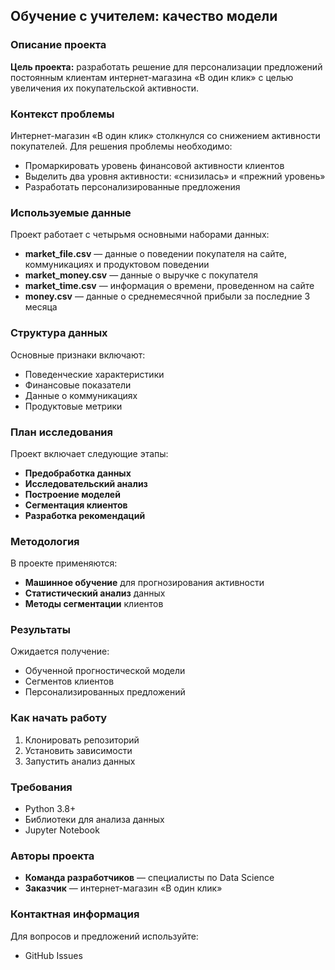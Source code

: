 ## Обучение с учителем: качество модели

### Описание проекта

**Цель проекта:** разработать решение для персонализации предложений постоянным клиентам интернет-магазина «В один клик» с целью увеличения их покупательской активности.

### Контекст проблемы

Интернет-магазин «В один клик» столкнулся со снижением активности покупателей. Для решения проблемы необходимо:
* Промаркировать уровень финансовой активности клиентов
* Выделить два уровня активности: «снизилась» и «прежний уровень»
* Разработать персонализированные предложения

### Используемые данные

Проект работает с четырьмя основными наборами данных:

* **market_file.csv** — данные о поведении покупателя на сайте, коммуникациях и продуктовом поведении
* **market_money.csv** — данные о выручке с покупателя
* **market_time.csv** — информация о времени, проведенном на сайте
* **money.csv** — данные о среднемесячной прибыли за последние 3 месяца

### Структура данных

Основные признаки включают:
* Поведенческие характеристики
* Финансовые показатели
* Данные о коммуникациях
* Продуктовые метрики

### План исследования

Проект включает следующие этапы:
* **Предобработка данных**
* **Исследовательский анализ**
* **Построение моделей**
* **Сегментация клиентов**
* **Разработка рекомендаций**

### Методология

В проекте применяются:
* **Машинное обучение** для прогнозирования активности
* **Статистический анализ** данных
* **Методы сегментации** клиентов

### Результаты

Ожидается получение:
* Обученной прогностической модели
* Сегментов клиентов
* Персонализированных предложений

### Как начать работу

1. Клонировать репозиторий
2. Установить зависимости
3. Запустить анализ данных

### Требования

* Python 3.8+
* Библиотеки для анализа данных
* Jupyter Notebook

### Авторы проекта

* **Команда разработчиков** — специалисты по Data Science
* **Заказчик** — интернет-магазин «В один клик»

### Контактная информация

Для вопросов и предложений используйте:
* GitHub Issues
